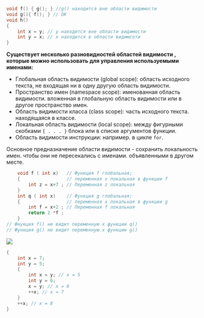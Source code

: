 ```cpp
void f() { g(); } //g() находится вне области видимости
void g(){ f(); } // OK
void h()
{
	int x = y; // y находится вне области видимости
	int y = x; // x находится в области видимсоти
}
```

**Существует несколько разновидностей областей видимости , которые можно использовать для управления используемыми именами:**

* Глобальная область видимости (global scope): область исходного текста, не входящая ни в одну другую область видимости.
* Пространство имен (namespace scope): именованная область видимости. вложенная в глобальную область видимости или в другое пространство имен.
* Область видимости класса (class scope): часть исходного текста. находящаяся в классе.
* Локальная область видимости (local scope): между фигурными скобками `{ . . . }` блока или в списке аргументов функции.
* Область видимости инструкции: например. в цикле `for`.

Основное предназначение области видимости - сохранить локальность имен. чтобы они не пересекались с именами. объявленными в другом месте.

```cpp
	void f ( int х)   // Функция f глобальная;
	{				  // переменная х локальная в функции f
		int z = х+7 ; // Переменная z локальная
	}
	int q ( int х)    // Функция g глобальная;
	{				  // переменная х локальная в функции g
		int f = х+2 ; // Переменная f локальная
		return 2 *f ;
	}
// Фнукция f() не видит переменную x функции q()
// Функция g() не видит переменную x функции g()
```

![](cpp_basic2.png)

```cpp
{
	int x = 7;
	int y = 5;
	{
		int x = y; // x = 5
		int y = 6;
		x = y; // x = 6
		++x; // x = 7
	}
	++x; // x = 8
}
```
